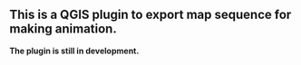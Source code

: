 ## This is a QGIS plugin to export map sequence for making animation.

__The plugin is still in development.__